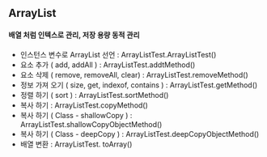 ## ArrayList<E> 
#### 배열 처럼 인텍스로 관리, 저장 용량 동적 관리

* 인스턴스 변수로 ArrayList 선언 : ArrayListTest.ArrayListTest()
* 요소 추가 ( add, addAll ) : ArrayListTest.addtMethod()
* 요소 삭제 ( remove, removeAll, clear) : ArrayListTest.removeMethod()
* 정보 가져 오기 ( size, get, indexof, contains ) : ArrayListTest.getMethod()
* 정렬 하기 ( sort ) : ArrayListTest.sortMethod()
* 복사 하기  : ArrayListTest.copyMethod()
* 복사 하기 ( Class - shallowCopy ) : ArrayListTest.shallowCopyObjectMethod()
* 복사 하기 ( Class - deepCopy ) : ArrayListTest.deepCopyObjectMethod()
* 배열 변환 : ArrayListTest. toArray()